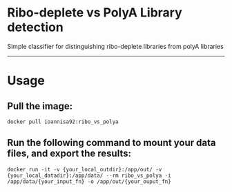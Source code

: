 # Ribo-deplete vs PolyA Library detection

Simple classifier for distinguishing ribo-deplete libraries from polyA libraries

---
# Usage

## Pull the image:

```
docker pull ioannisa92:ribo_vs_polya
```

## Run the following command to mount your data files, and export the results:

```
docker run -it -v {your_local_outdir}:/app/out/ -v {your_local_datadir}:/app/data/ --rm ribo_vs_polya -i /app/data/{your_input_fn} -o /app/out/{your_ouput_fn}
```

